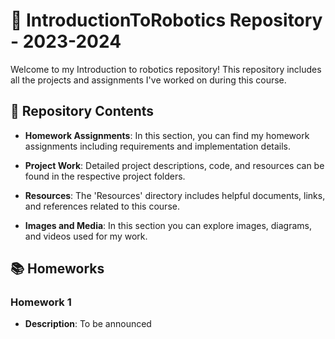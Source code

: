 # 🤖 IntroductionToRobotics Repository - 2023-2024

Welcome to my Introduction to robotics repository! This repository includes all the projects and assignments I've worked on during this course.

## 📁 Repository Contents

- **Homework Assignments**: In this section, you can find my homework assignments including requirements and implementation details.

- **Project Work**: Detailed project descriptions, code, and resources can be found in the respective project folders.

- **Resources**: The 'Resources' directory includes helpful documents, links, and references related to this course.

- **Images and Media**: In this section you can explore images, diagrams, and videos used for my work.

## 📚 Homeworks

### Homework 1

- **Description**: To be announced

